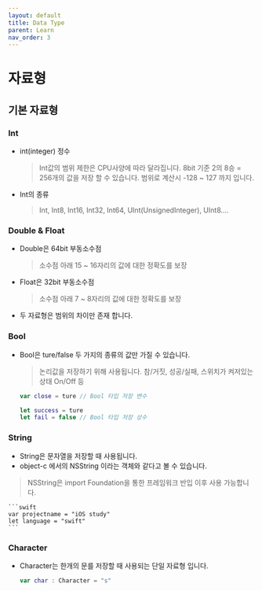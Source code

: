 ```yaml
---
layout: default
title: Data Type
parent: Learn
nav_order: 3
---
```


# 자료형

## 기본 자료형

### Int
* int(integer) 정수
    >Int값의 범위 제한은 CPU사양에 따라 달라집니다.
    8bit 기준 2의 8승 = 256개의 값을 저장 할 수 있습니다.
    범위로 계산시 -128 ~ 127 까지 입니다.

* Int의 종류
    >Int, Int8, Int16, Int32, Int64, UInt(UnsignedInteger), UInt8....

### Double & Float
* Double은 64bit 부동소수점
    >소수점 아래 15 ~ 16자리의 값에 대한 정확도를 보장
* Float은 32bit 부동소수점
    >소수점 아래 7 ~ 8자리의 값에 대한 정확도를 보장
* 두 자료형은 범위의 차이만 존재 합니다.

### Bool
* Bool은 ture/false 두 가지의 종류의 값만 가질 수 있습니다.
    >논리값을 저장하기 위해 사용됩니다. 참/거짓, 성공/실패, 스위치가 켜저있는 상태 On/Off 등

    ```swift
    var close = ture // Bool 타입 저장 변수

    let success = ture
    let fail = false // Bool 타입 저장 상수
    ```

### String
* String은 문자열을 저장할 때 사용됩니다.
* object-c 에서의 NSString 이라는 객체와 같다고 볼 수 있습니다.
>NSString은 import Foundation을 통한 프레임워크 반입 이후 사용 가능합니다.

    ```swift
    var projectname = "iOS study"
    let language = "swift"
    ```

### Character
* Character는 한개의 문를 저장할 때 사용되는 단일 자료형 입니다.
    ```swift
    var char : Character = "s"
    ```
    